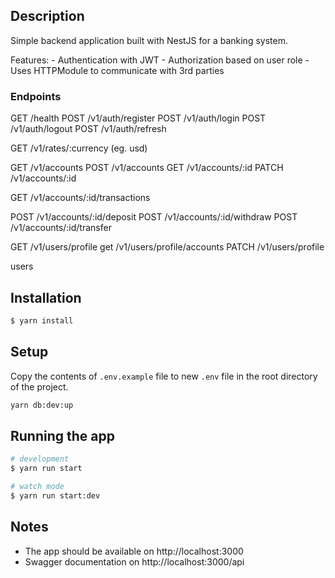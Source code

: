 ## Description

Simple backend application built with NestJS for a banking system.

Features:
    - Authentication with JWT
    - Authorization based on user role
    - Uses HTTPModule to communicate with 3rd parties

### Endpoints

GET     /health
POST    /v1/auth/register
POST    /v1/auth/login
POST    /v1/auth/logout
POST    /v1/auth/refresh

GET     /v1/rates/:currency (eg. usd)

GET     /v1/accounts
POST    /v1/accounts
GET     /v1/accounts/:id
PATCH   /v1/accounts/:id

GET     /v1/accounts/:id/transactions

POST    /v1/accounts/:id/deposit
POST    /v1/accounts/:id/withdraw
POST    /v1/accounts/:id/transfer

GET     /v1/users/profile
get     /v1/users/profile/accounts
PATCH   /v1/users/profile

users

## Installation

```bash
$ yarn install
```

## Setup

Copy the contents of `.env.example` file to new `.env` file in the root directory of the project.

```bash
yarn db:dev:up
```

## Running the app

```bash
# development
$ yarn run start

# watch mode
$ yarn run start:dev

```

## Notes

- The app should be available on http://localhost:3000
- Swagger documentation on http://localhost:3000/api

